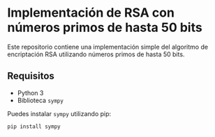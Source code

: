 # Implementación de RSA con números primos de hasta 50 bits

Este repositorio contiene una implementación simple del algoritmo de encriptación RSA utilizando números primos de hasta 50 bits.

## Requisitos

- Python 3
- Biblioteca `sympy`

Puedes instalar `sympy` utilizando pip:
```bash
pip install sympy
